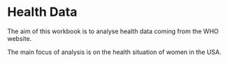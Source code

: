 # Health Data

The aim of this workbook is to analyse health data coming from the WHO website. 

The main focus of analysis is on the health situation of women in the USA.
